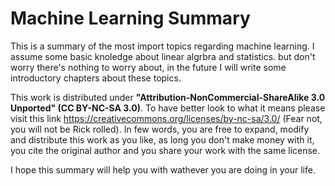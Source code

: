 # Machine Learning Summary
This is a summary of the most import topics regarding machine learning. I assume some basic knoledge about linear algrbra and statistics. but don't worry there's nothing to worry about, in the future I will write some introductory chapters about these topics.

This work is distributed under **"Attribution-NonCommercial-ShareAlike 3.0 Unported" (CC BY-NC-SA 3.0)**. To have better look to what it means please visit this link https://creativecommons.org/licenses/by-nc-sa/3.0/ (Fear not, you will not be Rick rolled). In few words, you are free to expand, modify and distribute this work as you like, as long you don't make money with it, you cite the original author and you share your work with the same license.

I hope this summary will help you with wathever you are doing in your life.
